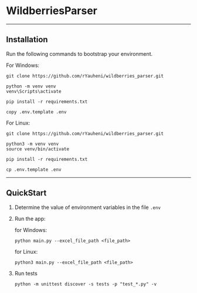 # WildberriesParser
___

## Installation

Run the following commands to bootstrap your environment.

For Windows:

```commandline
git clone https://github.com/rYauheni/wildberries_parser.git

python -m venv venv
venv\Scripts\activate

pip install -r requirements.txt

copy .env.template .env

```

For Linux:

```commandline
git clone https://github.com/rYauheni/wildberries_parser.git

python3 -m venv venv
source venv/bin/activate

pip install -r requirements.txt

cp .env.template .env
```

___

## QuickStart

1. Determine the value of environment variables in the file `.env`

2. Run the app:

   for Windows:

   ```commandline
   python main.py --excel_file_path <file_path>
   ```

   for Linux:

   ```commandline
   python3 main.py --excel_file_path <file_path>
   ```

3. Run tests
   ```commandline
   python -m unittest discover -s tests -p "test_*.py" -v
   ```